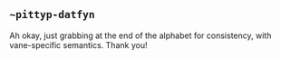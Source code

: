 ## `~pittyp-datfyn`
Ah okay, just grabbing at the end of the alphabet for consistency, with vane-specific semantics. Thank you!